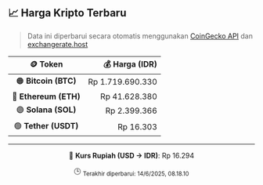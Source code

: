

<!-- HARGA_KRIPTO -->
## 📈 Harga Kripto Terbaru

> Data ini diperbarui secara otomatis menggunakan [CoinGecko API](https://www.coingecko.com/) dan [exchangerate.host](https://exchangerate.host/)

<div align="center">

| 🪙 Token | 💰 Harga (IDR) |
|:------:|---------------:|
| 🟠 **Bitcoin (BTC)**   | Rp 1.719.690.330 |
| 🔵 **Ethereum (ETH)**  | Rp 41.628.380 |
| 🟣 **Solana (SOL)**    | Rp 2.399.366 |
| 🟢 **Tether (USDT)**   | Rp 16.303 |

---

💱 **Kurs Rupiah (USD → IDR)**: Rp 16.294

🕒 <sub>Terakhir diperbarui: 14/6/2025, 08.18.10</sub>

</div>
<!-- /HARGA_KRIPTO -->